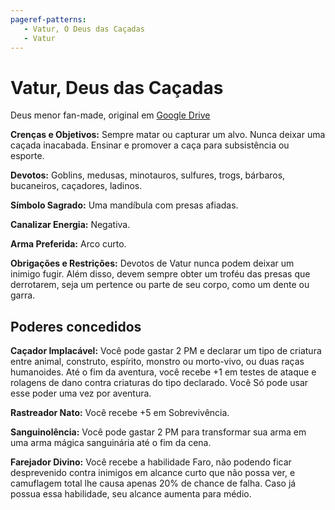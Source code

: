 ```yaml
---
pageref-patterns:
   - Vatur, O Deus das Caçadas
   - Vatur
---
```

# Vatur, Deus das Caçadas

Deus menor fan-made, original em [Google Drive](https://drive.google.com/file/d/1J2zcetbjedUHTGTudo2SqApTUgFzl5kM/view?usp=sharing)

**Crenças e Objetivos:** Sempre matar ou capturar um alvo. Nunca deixar uma caçada inacabada. Ensinar e promover a caça para subsistência ou esporte.

**Devotos:** Goblins, medusas, minotauros, sulfures, trogs, bárbaros, bucaneiros, caçadores, ladinos.

**Símbolo Sagrado:** Uma mandíbula com presas afiadas.

**Canalizar Energia:** Negativa.

**Arma Preferida:** Arco curto.

**Obrigações e Restrições:** Devotos de Vatur nunca podem deixar um inimigo fugir. Além disso, devem sempre obter um troféu das presas que derrotarem, seja um pertence ou parte de seu corpo, como um dente ou garra.

## Poderes concedidos

**Caçador Implacável:** Você pode gastar 2 PM e declarar um tipo de criatura entre animal, construto, espírito, monstro ou morto-vivo, ou duas raças humanoides. Até o fim da aventura, você recebe +1 em testes de ataque e rolagens de dano contra criaturas do tipo declarado. Você Só pode usar esse poder uma vez por aventura.

**Rastreador Nato:** Você recebe +5 em Sobrevivência.

**Sanguinolência:** Você pode gastar 2 PM para transformar sua arma em uma arma mágica sanguinária até o fim da cena.

**Farejador Divino:** Você recebe a habilidade Faro, não podendo ficar desprevenido contra inimigos em alcance curto que não possa ver, e camuflagem total lhe causa apenas 20% de chance de falha. Caso já possua essa habilidade, seu alcance aumenta para médio.
